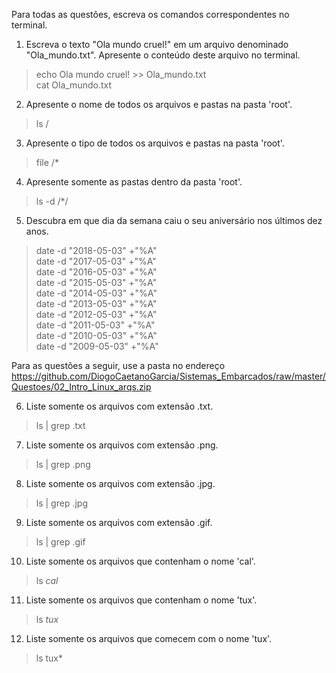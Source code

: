 Para todas as questões, escreva os comandos correspondentes no terminal.

1. Escreva o texto "Ola mundo cruel!" em um arquivo denominado "Ola_mundo.txt". Apresente o conteúdo deste arquivo no terminal.
>echo Ola mundo cruel! >> Ola_mundo.txt                                 
cat Ola_mundo.txt

2. Apresente o nome de todos os arquivos e pastas na pasta 'root'.
>ls /

3. Apresente o tipo de todos os arquivos e pastas na pasta 'root'.
>file /*

4. Apresente somente as pastas dentro da pasta 'root'.
>ls -d /*/

5. Descubra em que dia da semana caiu o seu aniversário nos últimos dez anos.
>date -d "2018-05-03" +"%A"                                             
date -d "2017-05-03" +"%A"                                              
date -d "2016-05-03" +"%A"                                              
date -d "2015-05-03" +"%A"                                              
date -d "2014-05-03" +"%A"                                              
date -d "2013-05-03" +"%A"                                              
date -d "2012-05-03" +"%A"                                              
date -d "2011-05-03" +"%A"                                              
date -d "2010-05-03" +"%A"                                              
date -d "2009-05-03" +"%A"                                              

Para as questões a seguir, use a pasta no endereço https://github.com/DiogoCaetanoGarcia/Sistemas_Embarcados/raw/master/Questoes/02_Intro_Linux_arqs.zip

6. Liste somente os arquivos com extensão .txt.
>ls | grep .txt

7. Liste somente os arquivos com extensão .png.
>ls | grep .png

8. Liste somente os arquivos com extensão .jpg.
>ls | grep .jpg

9. Liste somente os arquivos com extensão .gif.
>ls | grep .gif

10. Liste somente os arquivos que contenham o nome 'cal'.
>ls *cal*

11. Liste somente os arquivos que contenham o nome 'tux'.
>ls *tux*

12. Liste somente os arquivos que comecem com o nome 'tux'.
>ls tux*
